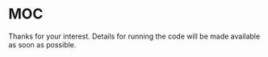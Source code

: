 # MOC

Thanks for your interest. Details for running the code will be made available as soon as possible.
